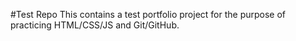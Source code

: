 #Test Repo
This contains a test portfolio project for the purpose of practicing HTML/CSS/JS and Git/GitHub.
